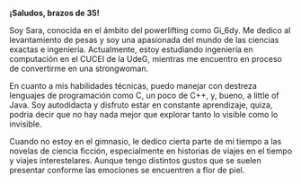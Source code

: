 **¡Saludos, brazos de 35!**

Soy Sara, conocida en el ámbito del powerlifting como Gi_6dy. Me dedico al levantamiento de pesas y soy una apasionada del mundo de las ciencias exactas e ingeniería. Actualmente, estoy estudiando ingeniería en computación en el CUCEI de la UdeG, mientras me encuentro en proceso de convertirme en una strongwoman.

En cuanto a mis habilidades técnicas, puedo manejar con destreza lenguajes de programación como C, un poco de C++, y, bueno, a little of  Java. Soy autodidacta y disfruto estar en constante aprendizaje, quiza, podria decir que no hay nada mejor que explorar tanto lo visible como lo invisible.

Cuando no estoy en el gimnasio, le dedico cierta parte de mi tiempo a las novelas de ciencia ficción, especialmente en historias de viajes en el tiempo y viajes interestelares. Aunque tengo distintos gustos que se suelen presentar conforme las emociones se encuentren a flor de piel. 
